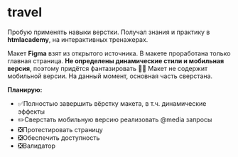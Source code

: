 # travel
Пробую применять навыки верстки. Получал знания и практику в **htmlacademy**, на интерактивных тренажерах.

Макет **Figma** взят из открытого источника.
В макете проработана только главная страница. **Не определены динамические стили и мобильная версия**, поэтому придётся фантазировать 🤷‍♂️
Макет не содержит мобильной версии.
На данный момент, основная часть сверстана. 

**Планирую:**
- ✅Полностью завершить вёрстку макета, в т.ч. динамические эффекты
- ✏️Сверстать мобильную версию реализовать @media запросы
- ❎Протестировать страницу
- ❎Обеспечить доступность
- ❎Валидатор
